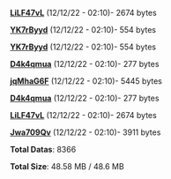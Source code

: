 [**LiLF47vL**](/data/LiLF47vL.txt) (12/12/22 - 02:10)- 2674 bytes

[**YK7rByyd**](/data/YK7rByyd.txt) (12/12/22 - 02:10)- 554 bytes

[**YK7rByyd**](/data/YK7rByyd.txt) (12/12/22 - 02:10)- 554 bytes

[**D4k4qmua**](/data/D4k4qmua.txt) (12/12/22 - 02:10)- 277 bytes

[**jqMhaG6F**](/data/jqMhaG6F.txt) (12/12/22 - 02:10)- 5445 bytes

[**D4k4qmua**](/data/D4k4qmua.txt) (12/12/22 - 02:10)- 277 bytes

[**LiLF47vL**](/data/LiLF47vL.txt) (12/12/22 - 02:10)- 2674 bytes

[**Jwa709Qv**](/data/Jwa709Qv.txt) (12/12/22 - 02:10)- 3911 bytes

**Total Datas**: 8366

**Total Size**: 48.58 MB / 48.6 MB